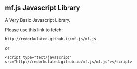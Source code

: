 ## mf.js Javascript Library

A Very Basic Javascript Library.

Please use this link to fetch:

	http://redorkulated.github.io/mf.js/mf.js

or

	<script type="text/javascript" src="http://redorkulated.github.io/mf.js/mf.js"></script>
